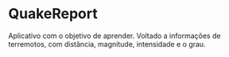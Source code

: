 # QuakeReport
Aplicativo com o objetivo de aprender. Voltado a informações de terremotos, com distância, magnitude, intensidade e o grau.

